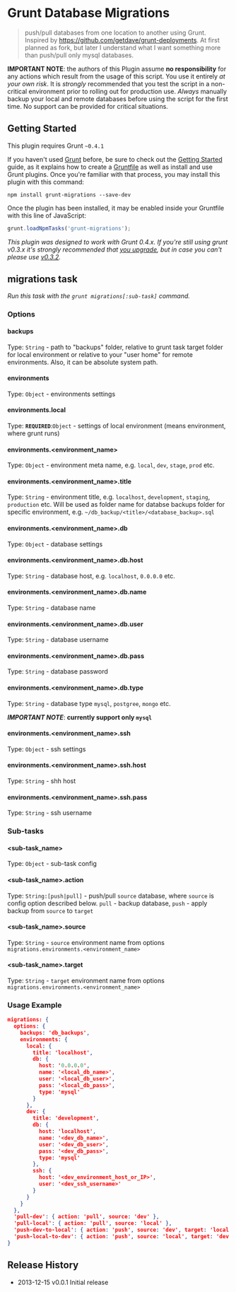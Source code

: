 # Grunt Database Migrations

> push/pull databases from one location to another using Grunt. Inspired by https://github.com/getdave/grunt-deployments. At first planned as fork, but later I understand what I want something more than push/pull only mysql databases.

**IMPORTANT NOTE**: the authors of this Plugin assume **no responsibility** for any actions which result from the usage of this script. You use it entirely *at your own risk*. It is *strongly* recommended that you test the script in a non-critical environment prior to rolling out for production use. *Always* manually backup your local and remote databases before using the script for the first time. No support can be provided for critical situations.

## Getting Started
This plugin requires Grunt `~0.4.1`

If you haven't used [Grunt](http://gruntjs.com/) before, be sure to check out the [Getting Started](http://gruntjs.com/getting-started) guide, as it explains how to create a [Gruntfile](http://gruntjs.com/sample-gruntfile) as well as install and use Grunt plugins. Once you're familiar with that process, you may install this plugin with this command:

```shell
npm install grunt-migrations --save-dev
```

Once the plugin has been installed, it may be enabled inside your Gruntfile with this line of JavaScript:

```js
grunt.loadNpmTasks('grunt-migrations');
```

*This plugin was designed to work with Grunt 0.4.x. If you're still using grunt v0.3.x it's strongly recommended that [you upgrade](http://gruntjs.com/upgrading-from-0.3-to-0.4), but in case you can't please use [v0.3.2](https://github.com/gruntjs/grunt-contrib-copy/tree/grunt-0.3-stable).*

## migrations task
_Run this task with the `grunt migrations[:sub-task]` command._

### Options

#### backups
Type: `String` - path to "backups" folder, relative to grunt task target folder for local environment or relative to your "user home" for remote environments. Also, it can be absolute system path. 

#### environments
Type: `Object` - environments settings

#### environments.local
Type: **`REQUIRED`**:`Object` - settings of local environment (means environment, where grunt runs)

#### environments.<environment_name>
Type: `Object` - environment meta name, e.g. `local`, `dev`, `stage`, `prod` etc.

#### environments.<environment_name>.title
Type: `String` - environment title, e.g. `localhost`, `development`, `staging`, `production` etc. Will be used as folder name for databse backups folder for specific environment, e.g. `~/db_backup/<title>/<database_backup>.sql`

#### environments.<environment_name>.db
Type: `Object` - database settings

#### environments.<environment_name>.db.host
Type: `String` - database host, e.g. `localhost`, `0.0.0.0` etc.

#### environments.<environment_name>.db.name
Type: `String` - database name

#### environments.<environment_name>.db.user
Type: `String` - database username

#### environments.<environment_name>.db.pass
Type: `String` - database password

#### environments.<environment_name>.db.type
Type: `String` - database type `mysql`, `postgree`, `mongo` etc. 

***IMPORTANT NOTE***: **currently support only `mysql`**

#### environments.<environment_name>.ssh
Type: `Object` - ssh settings

#### environments.<environment_name>.ssh.host
Type: `String` - shh host

#### environments.<environment_name>.ssh.pass
Type: `String` - ssh username

### Sub-tasks

#### <sub-task_name>
Type: `Object` - sub-task config

#### <sub-task_name>.action
Type: `String:[push|pull]` - push/pull `source` database, where `source` is config option described below. `pull` - backup database, `push` - apply backup from `source` to `target`

#### <sub-task_name>.source
Type: `String` - `source` environment name from options `migrations.environments.<environment_name>`

#### <sub-task_name>.target
Type: `String` - `target` environment name from options `migrations.environments.<environment_name>`

### Usage Example

```json
migrations: {
  options: {
    backups: 'db_backups',
    environments: {
      local: {
        title: 'localhost',
        db: {
          host: '0.0.0.0',
          name: '<local_db_name>',
          user: '<local_db_user>',
          pass: '<local_db_pass>',
          type: 'mysql'
        }
      },
      dev: {
        title: 'development',
        db: {
          host: 'localhost',
          name: '<dev_db_name>',
          user: '<dev_db_user>',
          pass: '<dev_db_pass>',
          type: 'mysql'
        },
        ssh: {
          host: '<dev_environment_host_or_IP>',
          user: '<dev_ssh_username>'
        }
      }
    }
  },
  'pull-dev': { action: 'pull', source: 'dev' },
  'pull-local': { action: 'pull', source: 'local' },
  'push-dev-to-local': { action: 'push', source: 'dev', target: 'local' },
  'push-local-to-dev': { action: 'push', source: 'local', target: 'dev' }
}
```

## Release History

 * 2013-12-15   v0.0.1   Initial release
